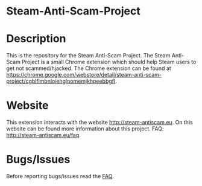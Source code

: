 # Steam-Anti-Scam-Project

# Description
This is the repository for the Steam Anti-Scam Project. The Steam Anti-Scam Project is a small Chrome extension which should help Steam users to get not scammed/hjacked. The Chrome extension can be found at https://chrome.google.com/webstore/detail/steam-anti-scam-project/cgblflmbnloiehglnomemjkhpeebbgfl.

# Website
This extension interacts with the website http://steam-antiscam.eu. On this website can be found more information about this project.
FAQ: http://steam-antiscam.eu/faq.

# Bugs/Issues
Before reporting bugs/issues read the <a href='http://steam-antiscam.eu/faq'>FAQ</a>.
